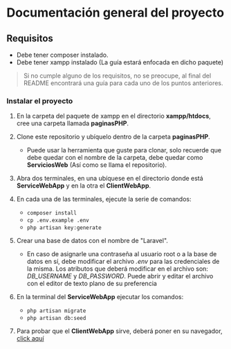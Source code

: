 # Documentación general del proyecto

## Requisitos
- Debe tener composer instalado.
- Debe tener xampp instalado (La guía estará enfocada en dicho paquete)

> Si no cumple alguno de los requisitos, no se preocupe, al final del README encontrará una guía para cada uno de los puntos anteriores.

### Instalar el proyecto
1. En la carpeta del paquete de xampp en el directorio **xampp/htdocs**, cree una carpeta llamada **paginasPHP**.
2. Clone este repositorio y ubíquelo dentro de la carpeta **paginasPHP**.
   -  Puede usar la herramienta que guste para clonar, solo recuerde que debe quedar con el nombre de la carpeta, debe quedar como **ServiciosWeb** (Así como se llama el repositorio).
3. Abra dos terminales, en una ubíquese en el directorio donde está **ServiceWebApp** y en la otra el **ClientWebApp**.
4. En cada una de las terminales, ejecute la serie de comandos:
    - `composer install`
    - `cp .env.example .env`
    - `php artisan key:generate`

5. Crear una base de datos con el nombre de "Laravel".
   - En caso de asignarle una contraseña al usuario root o a la base de datos en sí, debe modificar el archivo *.env* para las credenciales de la misma. Los atributos que deberá modificar en el archivo son: *DB_USERNAME* y *DB_PASSWORD*. Puede abrir y editar el archivo con el editor de texto plano de su preferencia
6. En la terminal del **ServiceWebApp** ejecutar los comandos:
   - `php artisan migrate`
   - `php artisan db:seed`
7. Para probar que el **ClientWebApp** sirve, deberá poner en su navegador, [click aquí](http://localhost/paginasPHP/ServiciosWeb/Corte_1/Desafio/ClientWebApp/public/)

